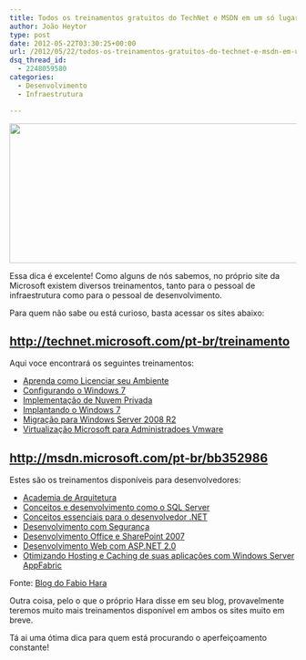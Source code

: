 ```yaml
---
title: Todos os treinamentos gratuitos do TechNet e MSDN em um só lugar
author: João Heytor
type: post
date: 2012-05-22T03:30:25+00:00
url: /2012/05/22/todos-os-treinamentos-gratuitos-do-technet-e-msdn-em-um-so-lugar/
dsq_thread_id:
  - 2248059580
categories:
  - Desenvolvimento
  - Infraestrutura

---
```

[<img loading="lazy" class="size-full wp-image-582 aligncenter" title="Capture2" src="/img/sites/4/2012/05/Capture2.png" alt="" width="605" height="245" />][1]

Essa dica é excelente! Como alguns de nós sabemos, no próprio site da Microsoft existem diversos treinamentos, tanto para o pessoal de infraestrutura como para o pessoal de desenvolvimento.

Para quem não sabe ou está curioso, basta acessar os sites abaixo:

## <http://technet.microsoft.com/pt-br/treinamento>

Aqui voce encontrará os seguintes treinamentos:

  * [Aprenda como Licenciar seu Ambiente][2]
  * [Configurando o Windows 7][3]
  * [Implementação de Nuvem Privada][4]
  * [Implantando o Windows 7][5]
  * [Migração para Windows Server 2008 R2][6]
  * [Virtualização Microsoft para Administradoes Vmware][7]

## <http://msdn.microsoft.com/pt-br/bb352986>

Estes são os treinamentos disponíveis para desenvolvedores:

  * [Academia de Arquitetura][8]
  * [Conceitos e desenvolvimento como o SQL Server][9]
  * [Conceitos essenciais para o desenvolvedor .NET][10]
  * [Desenvolvimento com Segurança][11]
  * [Desenvolvimento Office e SharePoint 2007][12]
  * [Desenvolvimento Web com ASP.NET 2.0][13]
  * [Otimizando Hosting e Caching de suas aplicações com Windows Server AppFabric][14]

Fonte: <a href="http://www.fabiohara.com.br/2011/02/18/todos-os-treinamentos-gratuitos-do-technet-e-msdn-em-um-so-lugar/" target="_blank" class="broken_link">Blog do Fabio Hara</a>

Outra coisa, pelo o que o próprio Hara disse em seu blog, provavelmente teremos muito mais treinamentos disponível em ambos os sites muito em breve.

Tá ai uma ótima dica para quem está procurando o aperfeiçoamento constante!

 [1]: /img/sites/4/2012/05/Capture2.png
 [2]: http://technet.microsoft.com/pt-br/gg512812 "Aprenda como Licenciar seu Ambiente"
 [3]: http://technet.microsoft.com/pt-br/gg263360.aspx "Configurando o Windows 7"
 [4]: http://technet.microsoft.com/pt-br/gg578594 "Implementação de Nuvem Privada"
 [5]: http://technet.microsoft.com/pt-br/gg454589 "Implantando o Windows 7"
 [6]: http://technet.microsoft.com/pt-br/gg512011 "Migração para Windows Server 2008 R2"
 [7]: http://technet.microsoft.com/pt-br/gg578609 "Virtualização Microsoft para Administradoes Vmware"
 [8]: http://msdn.microsoft.com/pt-br/dd366112 "Academia de Arquitetura"
 [9]: http://msdn.microsoft.com/pt-br/gg615946 "Conceitos e desenvolvimento como o SQL Server"
 [10]: http://msdn.microsoft.com/pt-br/gg571520 "Conceitos essenciais para o desenvolvedor .NET"
 [11]: http://msdn.microsoft.com/pt-br/gg589737 "New Link"
 [12]: http://msdn.microsoft.com/pt-br/gg615509 "Desenvolvimento Office 2007"
 [13]: http://msdn.microsoft.com/pt-br/gg524249 "Desenvolvimento Web com ASP.NET 2.0"
 [14]: http://msdn.microsoft.com/pt-br/gg615510 "Windows Server AppFabric 1.0"